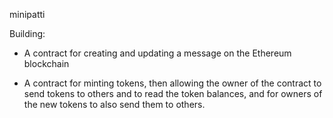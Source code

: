 minipatti

Building:

- A contract for creating and updating a message on the Ethereum blockchain

- A contract for minting tokens, then allowing the owner of the contract to send tokens to others and to read the token balances, and for owners of the new tokens to also send them to others.
